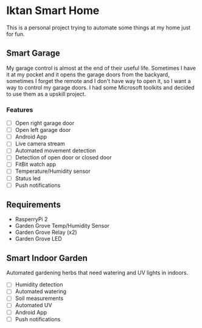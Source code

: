 # Iktan Smart Home

This is a personal project trying to automate some things at my home just for fun.

## Smart Garage

My garage control is almost at the end of their useful life. Sometimes I have it at my pocket and it opens the garage doors from the backyard, sometimes I forget the remote and I don't have way to open it, so I want a way to control my garage doors. I had some Microsoft toolkits and decided to use them as a upskill project.

### Features

- [ ] Open right garage door
- [ ] Open left garage door
- [ ] Android App
- [ ] Live camera stream
- [ ] Automated movement detection
- [ ] Detection of open door or closed door
- [ ] FitBit watch app
- [ ] Temperature/Humidity sensor
- [ ] Status led
- [ ] Push notifications

## Requirements

* RasperryPi 2
* Garden Grove Temp/Humidity Sensor
* Garden Grove Relay (x2)
* Garden Grove LED

## Smart Indoor Garden

Automated gardening herbs that need watering and UV lights in indoors.

- [ ] Humidity detection
- [ ] Automated watering
- [ ] Soil measurements
- [ ] Automated UV
- [ ] Android App
- [ ] Push notifications
